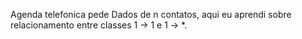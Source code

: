 Agenda telefonica pede Dados de n contatos, aqui eu aprendi sobre relacionamento entre classes 1 -> 1 e 1 -> *.
